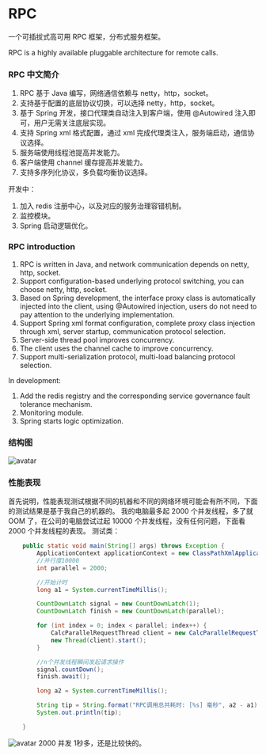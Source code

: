 # RPC

  一个可插拔式高可用 RPC 框架，分布式服务框架。
  
  RPC is a highly available pluggable architecture for remote calls.

### RPC 中文简介
1. RPC 基于 Java 编写，网络通信依赖与 netty，http，socket。
2. 支持基于配置的底层协议切换，可以选择 netty，http，socket。
3. 基于 Spring 开发，接口代理类自动注入到客户端，使用 @Autowired 注入即可，用户无需关注底层实现。
4. 支持 Spring xml 格式配置，通过 xml 完成代理类注入，服务端启动，通信协议选择。
5. 服务端使用线程池提高并发能力。
6. 客户端使用 channel 缓存提高并发能力。
7. 支持多序列化协议，多负载均衡协议选择。

开发中：
1. 加入 redis 注册中心，以及对应的服务治理容错机制。
2. 监控模块。
3. Spring 启动逻辑优化。

### RPC introduction
1. RPC is written in Java, and network communication depends on netty, http, socket.
2. Support configuration-based underlying protocol switching, you can choose netty, http, socket.
3. Based on Spring development, the interface proxy class is automatically injected into the client, using @Autowired injection, users do not need to pay attention to the underlying implementation.
4. Support Spring xml format configuration, complete proxy class injection through xml, server startup, communication protocol selection.
5. Server-side thread pool improves concurrency.
6. The client uses the channel cache to improve concurrency.
7. Support multi-serialization protocol, multi-load balancing protocol selection.

In development:
1. Add the redis registry and the corresponding service governance fault tolerance mechanism.
2. Monitoring module.
3. Spring starts logic optimization.

### 结构图
![avatar](https://github.com/PaulWang92115/RPC/blob/PAUL_RELEASE_1906/doc/20190630164543928.png)

### 性能表现
首先说明，性能表现测试根据不同的机器和不同的网络环境可能会有所不同，下面的测试结果是基于我自己的机器的。
我的电脑最多起 2000 个并发线程，多了就 OOM 了，在公司的电脑尝试过起 10000 个并发线程，没有任何问题，下面看 2000 个并发线程的表现。
测试类：
```java
	public static void main(String[] args) throws Exception {
		ApplicationContext applicationContext = new ClassPathXmlApplicationContext("rpc.xml");
		//并行度10000
		int parallel = 2000;

		//开始计时
		long a1 = System.currentTimeMillis();

		CountDownLatch signal = new CountDownLatch(1);
		CountDownLatch finish = new CountDownLatch(parallel);

		for (int index = 0; index < parallel; index++) {
			CalcParallelRequestThread client = new CalcParallelRequestThread(signal, finish, index,applicationContext);
			new Thread(client).start();
		}

		//n个并发线程瞬间发起请求操作
		signal.countDown();
		finish.await();

		long a2 = System.currentTimeMillis();

		String tip = String.format("RPC调用总共耗时: [%s] 毫秒", a2 - a1);
		System.out.println(tip);

	}
```
![avatar](https://github.com/PaulWang92115/RPC/blob/PAUL_RELEASE_1906/doc/countdown.png)
2000 并发 1秒多，还是比较快的。
